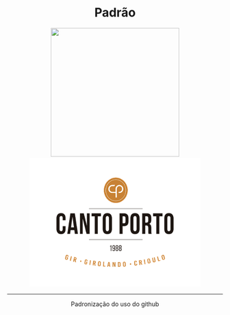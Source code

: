 <h1 align = "center" >Padrão</h1>
<p align = "center">
<img width=300 height=300 src=https://image.flaticon.com/icons/png/512/25/25231.png >  
<img width=400 height=300 src = .\app\assets\img\cplogo.png >  
</p>
<hr>
<p align = "center">Padronização do uso do github</p>
